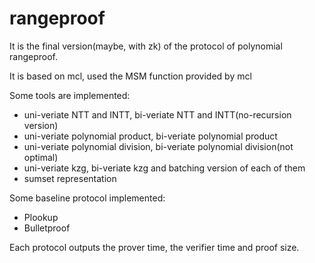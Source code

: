 # rangeproof

It is the final version(maybe, with zk) of the protocol of polynomial rangeproof.

It is based on mcl, used the MSM function provided by mcl

Some tools are implemented:

- uni-veriate NTT and INTT, bi-veriate NTT and INTT(no-recursion version)
- uni-veriate polynomial product, bi-veriate polynomial product
- uni-veriate polynomial division, bi-veriate polynomial division(not optimal)
- uni-veriate kzg, bi-veriate kzg and batching version of each of them
- sumset representation

Some baseline protocol implemented:
- Plookup
- Bulletproof

Each protocol outputs the prover time, the verifier time and proof size.

